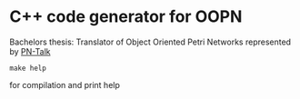 
# C++ code generator for OOPN


Bachelors thesis: Translator of Object Oriented Petri Networks represented by [PN-Talk](http://www.fit.vutbr.cz/~vojnar/PNtalk/pntalk.system)


`make help` 

for compilation and print help
 
 